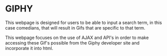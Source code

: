 # GIPHY

This webpage is designed for users to be able to input a search term, in this case comedians, that will
result in Gifs that are specific to that term. 

This webpage focuses on the use of AJAX and API's in order to make accessing these Gif's possible from the Giphy
developer site and incorporate it into html.
